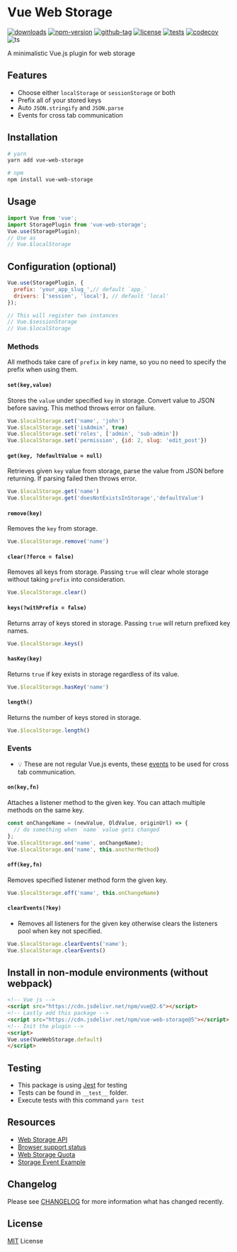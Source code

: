 # Vue Web Storage

[![downloads](https://badgen.net/npm/dt/vue-web-storage)](http://npm-stats.com/~packages/vue-web-storage)
[![npm-version](https://badgen.net/npm/v/vue-web-storage)](https://www.npmjs.com/package/vue-web-storage)
[![github-tag](https://badgen.net/github/tag/ankurk91/vue-web-storage)](https://github.com/ankurk91/vue-web-storage/)
[![license](https://badgen.net/github/license/ankurk91/vue-web-storage)](https://yarnpkg.com/en/package/vue-web-storage)
[![tests](https://github.com/ankurk91/vue-web-storage/workflows/tests/badge.svg)](https://github.com/ankurk91/vue-web-storage/actions)
[![codecov](https://codecov.io/gh/ankurk91/vue-web-storage/branch/master/graph/badge.svg)](https://codecov.io/gh/ankurk91/vue-web-storage)
![ts](https://badgen.net/badge/Built%20With/TypeScript/blue)

A minimalistic Vue.js plugin for web storage

## Features
* Choose either `localStorage` or `sessionStorage` or both
* Prefix all of your stored keys
* Auto `JSON.stringify` and `JSON.parse`
* Events for cross tab communication

## Installation
```bash
# yarn
yarn add vue-web-storage

# npm
npm install vue-web-storage
```

## Usage
```js
import Vue from 'vue';
import StoragePlugin from 'vue-web-storage';  
Vue.use(StoragePlugin); 
// Use as
// Vue.$localStorage
```

## Configuration (optional)
```js
Vue.use(StoragePlugin, {
  prefix: 'your_app_slug_',// default `app_`
  drivers: ['session', 'local'], // default 'local'
});

// This will register two instances
// Vue.$sessionStorage
// Vue.$localStorage
```

### Methods
All methods take care of `prefix` in key name, so you no need to specify the prefix when using them.

#### `set(key,value)`
Stores the `value` under specified `key` in storage. Convert value to JSON before saving.
This method throws error on failure.
```js
Vue.$localStorage.set('name', 'john')
Vue.$localStorage.set('isAdmin', true)
Vue.$localStorage.set('roles', ['admin', 'sub-admin'])
Vue.$localStorage.set('permission', {id: 2, slug: 'edit_post'})
```
#### `get(key, ?defaultValue = null)`
Retrieves given `key` value from storage, parse the value from JSON before returning.
If parsing failed then throws error.
```js
Vue.$localStorage.get('name')
Vue.$localStorage.get('doesNotExistsInStorage','defaultValue')
```
#### `remove(key)`
Removes the `key` from storage. 
```js
Vue.$localStorage.remove('name')
```
#### `clear(?force = false)`
Removes all keys from storage. Passing `true` will clear whole storage without taking `prefix` into consideration.
```js
Vue.$localStorage.clear()
```
#### `keys(?withPrefix = false)`
Returns array of keys stored in storage. Passing `true` will return prefixed key names.
```js
Vue.$localStorage.keys()
```
#### `hasKey(key)`
Returns `true` if key exists in storage regardless of its value.
```js
Vue.$localStorage.hasKey('name')
```
#### `length()`
Returns the number of keys stored in storage.
```js
Vue.$localStorage.length()
```

### Events
* :bulb: These are not regular Vue.js events, these [events](https://developer.mozilla.org/en-US/docs/Web/API/StorageEvent) to be used for cross tab communication.

#### `on(key,fn)`
Attaches a listener method to the given key. You can attach multiple methods on the same key.
```js
const onChangeName = (newValue, OldValue, originUrl) => {
  // do something when `name` value gets changed
};
Vue.$localStorage.on('name', onChangeName);
Vue.$localStorage.on('name', this.anotherMethod)
```
#### `off(key,fn)`
Removes specified listener method form the given key.
```js
Vue.$localStorage.off('name', this.onChangeName)
```
#### `clearEvents(?key)`
* Removes all listeners for the given key otherwise clears the listeners pool when key not specified.
```js
Vue.$localStorage.clearEvents('name');
Vue.$localStorage.clearEvents()
```

## Install in non-module environments (without webpack)
```html
<!-- Vue js -->
<script src="https://cdn.jsdelivr.net/npm/vue@2.6"></script>
<!-- Lastly add this package -->
<script src="https://cdn.jsdelivr.net/npm/vue-web-storage@5"></script>
<!-- Init the plugin -->
<script>
Vue.use(VueWebStorage.default)
</script>
```

## Testing
* This package is using [Jest](https://github.com/facebook/jest) for testing
* Tests can be found in `__test__` folder.
* Execute tests with this command `yarn test`

## Resources
* [Web Storage API](https://developer.mozilla.org/en-US/docs/Web/API/Web_Storage_API)
* [Browser support status](https://caniuse.com/#feat=namevalue-storage)
* [Web Storage Quota](https://www.html5rocks.com/en/tutorials/offline/quota-research/)
* [Storage Event Example](https://html5demos.com/storage-events/)

## Changelog
Please see [CHANGELOG](CHANGELOG.md) for more information what has changed recently.

## License
[MIT](LICENSE.txt) License
